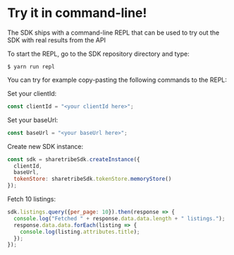 # Try it in command-line!

The SDK ships with a command-line REPL that can be used to try out the
SDK with real results from the API


To start the REPL, go to the SDK repository directory and type:

```
$ yarn run repl
```

You can try for example copy-pasting the following commands to the REPL:

Set your clientId:

```js
const clientId = "<your clientId here>";
```

Set your baseUrl:

```js
const baseUrl = "<your baseUrl here>";
```

Create new SDK instance:

```js
const sdk = sharetribeSdk.createInstance({
  clientId,
  baseUrl,
  tokenStore: sharetribeSdk.tokenStore.memoryStore()
});
```

Fetch 10 listings:

```js
sdk.listings.query({per_page: 10}).then(response => {
  console.log("Fetched " + response.data.data.length + " listings.");
  response.data.data.forEach(listing => {
    console.log(listing.attributes.title);
  });
});
```
